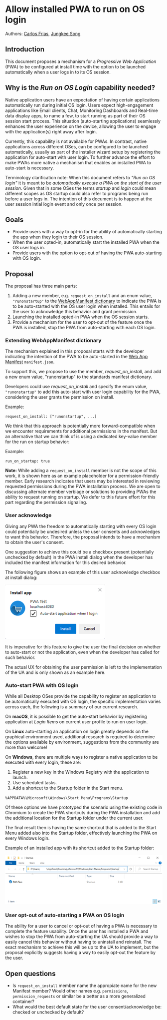 # Allow installed PWA to run on OS login
Authors: [Carlos Frias](https://github.com/carlosfriasand), [Jungkee Song](https://github.com/jungkees)

## Introduction

This document proposes a mechanism for a *Progressive Web Application* (PWA) to be configured at install time with the option to be launched automatically when a user logs in to its OS session.

## Why is the *Run on OS Login* capability needed?
Native application users have an expectation of having certain applications automatically run during initial OS login. Users expect high-engagement applications like Email clients, Chat, Monitoring Dashboards and Real-time data display apps, to name a few, to start running as part of their OS session start process. This  situation (auto-starting applications) seamlessly enhances the user experience on the device, allowing the user to engage with the application(s) right away after login. 

Currently, this  capability is not available for PWAs. In contrast, native applications across different OSes, can be configured to be launched automatically, usually as part of the installer wizard setup by registering the application for auto-start with user login. To further advance the effort to make PWAs more native a mechanism that enables an installed PWA to auto-start is necessary.

Terminology clarification note: When this document refers to _"Run on OS login"_ it is meant to be _automatically execute a PWA on the start of the user session_. Given that in some OSes the terms _startup_ and _login_ could mean different scopes as OS startup could also refer to programs being run before a user logs in. The intention of this document is to happen at the user session intial login event and only once per session.

## Goals
 - Provide users with a way to opt-in for the ability of automatically starting the app when they login to their OS session.
 - When the user opted-in, automatically start the installed PWA when the OS user logs in.
 - Provide users with the option to opt-out of having the PWA auto-starting with OS login.

## Proposal 
The proposal has three main parts:
 1. Adding a new member, e.g. `request_on_install` and an enum value, `"runonstartup"` to the [WebAppManifest dictionary](https://www.w3.org/TR/appmanifest/#dom-webappmanifest) to indicate the PWA is to be auto-started with the OS user login when installed. This entails for the user to acknowledge this behavior and grant permission.
 2. Launching the installed opted-in PWA when the OS session starts.
 3. Provide a mechanism for the user to opt-out of the feature once the PWA is installed, stop the PWA from auto-starting with each OS login.

### Extending WebAppManifest dictionary
The mechanism explained in this proposal starts with the developer indicating the intention of the PWA to be auto-started in the [Web App Manifest](https://w3c.github.io/manifest/) `manifest.json`.

To support this, we propose to use the member, _request_on_install_, and add a new enum value, "runonstartup" to the standards manifest dictionary. 

Developers could use _request_on_install_ and specify the enum value, `"runonstartup"` to add this auto-start with user login capability for the PWA, considering the user grants the permission on install.

Example:

    request_on_install: ["runonstartup", ...]

We think that this approach is potentially more forward-compatible when we encounter requirements for additional permissions in the manifest. But an alternative that we can think of is using a dedicated key-value member for the run on startup behavior:

Example:

    run_on_startup: true

**Note:** While adding a `request_on_install` member is not the scope of this work, it is shown here as an example placeholder for a permission-friendly member. Early research indicates that users may be interested in reviewing requested permissions during the PWA installation process. We are open to discussing alternate member verbiage or solutions to providing PWAs the ability to request running on startup.  We defer to this future effort for this part regarding the permission signaling.


### User acknowledge
Giving any PWA the freedom to automatically starting with every OS login could potentially be undesired unless the user consents and acknowledges to want this behavior. Therefore, the proposal intends to have a mechanism to obtain the user's consent. 

One suggestion to achieve this could be a checkbox present (potentially unchecked by default) in the PWA install dialog when the developer has included the manifest information for this desired behavior.

The following figure shows an example of this user acknowledge checkbox at install dialog:

![Dialog showing the checkbox for user consent of "Auto-start application when I login"](pwa-dialog.png)

It is imperative for this feature to give the user the final decision on whether to auto-start or not the application, even when the developer has called for such behavior.

The actual UX for obtaining the user permission is left to the implementation of the UA and is only shown as an example here.

### Auto-start PWA with OS login
While all Desktop OSes provide the capability to register an application to be automatically executed with OS login, the specific implementation varies across each, the following is a summary of our current research. 

On **macOS**, it is possible to get the auto-start behavior by registering application at *Login Items* on current user profile to run on user login.

On **Linux** auto-starting an application on login greatly depends on the graphical environment used, additional research is required to determine the options available by environment, suggestions from the community are more than welcome!

On **Windows**, there are multiple ways to register a native application to be executed with every login, these are:
1. Register a new key in the Windows Registry with the application to launch.
2. Use scheduled tasks.
3. Add a shortcut to the Startup folder in the Start menu.

`%APPDATA%\Microsoft\Windows\Start Menu\Programs\Startup`

Of these options we have prototyped the scenario using the existing code in Chromium to create the PWA shortcuts during the PWA installation and add the additional location for the Startup folder under the current user.

The final result then is having the same shortcut that is added to the Start Menu added also into the Startup folder, effectively launching the PWA on every Windows login.

Example of an installed app with its shortcut added to the Startup folder:

![Screenshot showing the created shortcut in Startup folder](startup-folder.png)

### User opt-out of auto-starting a PWA on OS login
The ability for a user to cancel or opt-out of having a PWA is necessary to complete the feature usability. Once the user has installed a PWA and wishes to stop the PWA from auto-starting the UA should provide a way to easily cancel this behavior without having to uninstall and reinstall. The exact mechanism to achieve this will be up to the UA to implement, but the proposal explicitly suggests having a way to easily opt-out the feature by the user.

## Open questions
- Is `request_on_install` member name the appropiate name for the new Manifest member? Would other names e.g. `permissions`, `permission_requests` or similar be a better as a more generalized container?
- What would the best default state for the user consent/acknowledge be: checked or unchecked by default?
